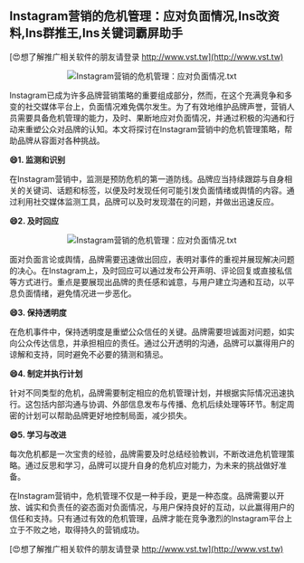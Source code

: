 ## **Instagram营销的危机管理：应对负面情况,Ins改资料,Ins群推王,Ins关键词霸屏助手**

[😍想了解推广相关软件的朋友请登录 http://www.vst.tw](http://www.vst.tw)

 <center><img src="https://vst.tw/MP4/tuiguang/png/4.png" alt="Instagram营销的危机管理：应对负面情况.txt"></center>

Instagram已成为许多品牌营销策略的重要组成部分，然而，在这个充满竞争和多变的社交媒体平台上，负面情况难免偶尔发生。为了有效地维护品牌声誉，营销人员需要具备危机管理的能力，及时、果断地应对负面情况，并通过积极的沟通和行动来重塑公众对品牌的认知。本文将探讨在Instagram营销中的危机管理策略，帮助品牌从容面对各种挑战。

**😄1. 监测和识别**

在Instagram营销中，监测是预防危机的第一道防线。品牌应当持续跟踪与自身相关的关键词、话题和标签，以便及时发现任何可能引发负面情绪或舆情的内容。通过利用社交媒体监测工具，品牌可以及时发现潜在的问题，并做出迅速反应。

**😄2. 及时回应**

 <center><img src="https://vst.tw/MP4/tuiguang/png/4.png" alt="Instagram营销的危机管理：应对负面情况.txt"></center>

面对负面言论或舆情，品牌需要迅速做出回应，表明对事件的重视并展现解决问题的决心。在Instagram上，及时回应可以通过发布公开声明、评论回复或直接私信等方式进行。重点是要展现出品牌的责任感和诚意，与用户建立沟通和互动，以平息负面情绪，避免情况进一步恶化。

**😄3. 保持透明度**

在危机事件中，保持透明度是重塑公众信任的关键。品牌需要坦诚面对问题，如实向公众传达信息，并承担相应的责任。通过公开透明的沟通，品牌可以赢得用户的谅解和支持，同时避免不必要的猜测和猜忌。

**😄4. 制定并执行计划**

针对不同类型的危机，品牌需要制定相应的危机管理计划，并根据实际情况迅速执行。这包括内部沟通与协调、外部信息发布与传播、危机后续处理等环节。制定周密的计划可以帮助品牌更好地控制局面，减少损失。

**😄5. 学习与改进**

每次危机都是一次宝贵的经验，品牌需要及时总结经验教训，不断改进危机管理策略。通过反思和学习，品牌可以提升自身的危机应对能力，为未来的挑战做好准备。

在Instagram营销中，危机管理不仅是一种手段，更是一种态度。品牌需要以开放、诚实和负责任的姿态面对负面情况，与用户保持良好的互动，以此赢得用户的信任和支持。只有通过有效的危机管理，品牌才能在竞争激烈的Instagram平台上立于不败之地，取得持久的营销成功。

[😍想了解推广相关软件的朋友请登录 http://www.vst.tw](http://www.vst.tw)



